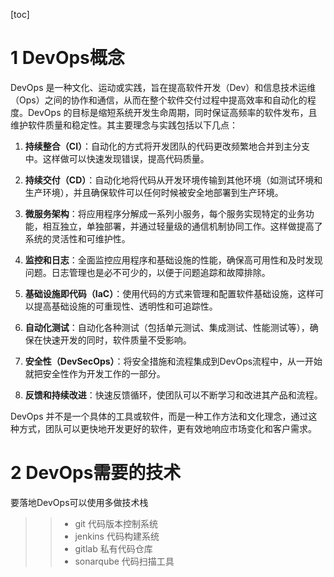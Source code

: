 [toc]

# 1 DevOps概念
DevOps 是一种文化、运动或实践，旨在提高软件开发（Dev）和信息技术运维（Ops）之间的协作和通信，从而在整个软件交付过程中提高效率和自动化的程度。DevOps 的目标是缩短系统开发生命周期，同时保证高频率的软件发布，且维护软件质量和稳定性。其主要理念与实践包括以下几点：

1. **持续整合（CI）**：自动化的方式将开发团队的代码更改频繁地合并到主分支中。这样做可以快速发现错误，提高代码质量。

2. **持续交付（CD）**：自动化地将代码从开发环境传输到其他环境（如测试环境和生产环境），并且确保软件可以任何时候被安全地部署到生产环境。

3. **微服务架构**：将应用程序分解成一系列小服务，每个服务实现特定的业务功能，相互独立，单独部署，并通过轻量级的通信机制协同工作。这样做提高了系统的灵活性和可维护性。

4. **监控和日志**：全面监控应用程序和基础设施的性能，确保高可用性和及时发现问题。日志管理也是必不可少的，以便于问题追踪和故障排除。

5. **基础设施即代码（IaC）**：使用代码的方式来管理和配置软件基础设施，这样可以提高基础设施的可重现性、透明性和可追踪性。

6. **自动化测试**：自动化各种测试（包括单元测试、集成测试、性能测试等），确保在快速开发的同时，软件质量不受影响。

7. **安全性（DevSecOps）**：将安全措施和流程集成到DevOps流程中，从一开始就把安全性作为开发工作的一部分。

8. **反馈和持续改进**：快速反馈循环，使团队可以不断学习和改进其产品和流程。

DevOps 并不是一个具体的工具或软件，而是一种工作方法和文化理念，通过这种方式，团队可以更快地开发更好的软件，更有效地响应市场变化和客户需求。

# 2 DevOps需要的技术
要落地DevOps可以使用多做技术栈
>> - git 代码版本控制系统
>> - jenkins  代码构建系统 
>> - gitlab  私有代码仓库
>> - sonarqube  代码扫描工具